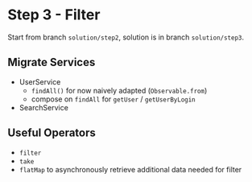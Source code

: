 # Step 3 - Filter
Start from branch `solution/step2`, solution is in branch `solution/step3`.

## Migrate Services
 - UserService
    - `findAll()`  for now naively adapted (`Observable.from`)
    - compose on `findAll` for `getUser` / `getUserByLogin`
 - SearchService

## Useful Operators
 - `filter`
 - `take`
 - `flatMap` to asynchronously retrieve additional data needed for filter